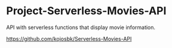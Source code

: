 # Project-Serverless-Movies-API
API with serverless functions that display movie information.

https://github.com/kojosbk/Serverless-Movies-API 
